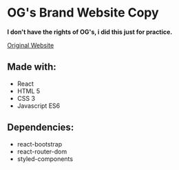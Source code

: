 # OG's Brand Website Copy

**I don't have the rights of OG's, i did this just for practice.**

[Original Website](https://www.ogsbrand.com/en/)

## Made with:

* React
* HTML 5
* CSS 3
* Javascript ES6

## Dependencies:

* react-bootstrap
* react-router-dom
* styled-components
